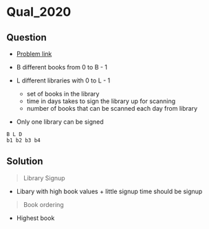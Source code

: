 # Qual_2020

## Question

* [Problem link](https://storage.googleapis.com/coding-competitions.appspot.com/HC/2020/hashcode_2020_online_qualification_round.pdf)

* B different books from 0 to B - 1
* L different libraries with 0 to L - 1
  * set of books in the library
  * time in days takes to sign the library up for scanning
  * number of books that can be scanned each day from library

* Only one library can be signed

```text
B L D
b1 b2 b3 b4
```

## Solution

> Library Signup

* Libary with high book values + little signup time should be signup

> Book ordering

* Highest book